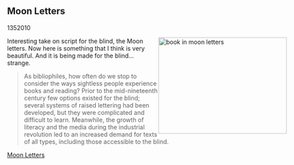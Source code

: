 <article><h2>Moon Letters</h2><time><span class="day">13</span><span class="month">5</span><span class="year">2010</span></time><p><img src="http://wnas.nl/user/files/dsc003262-300x225_20100513120058.jpg" alt="book in moon letters" title="DSC003262-300x225.jpg" border="0" width="300" height="225" style="float:right;margin-right:-150px" />Interesting take on script for the blind, the Moon letters. Now here is something that I think is very beautiful. And it is being made for the blind... strange.</p><blockquote><p>As bibliophiles, how often do we stop to consider the ways sightless people experience books and reading? Prior to the mid-nineteenth century few options existed for the blind; several systems of raised lettering had been developed, but they were complicated and difficult to learn. Meanwhile, the growth of literacy and the media during the industrial revolution led to an increased demand for texts of all types, including those  accessible to the blind.</p></blockquote><p><a href="http://www.peterharringtonbooks.com/blog/?p=76">Moon Letters</a></p></article>